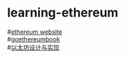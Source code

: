 # learning-ethereum

#[ethereum website](https://ethereum.org/en/developers/)   
#[goethereumbook](https://goethereumbook.org/)  
#[以太坊设计与实现](https://learnblockchain.cn/books/geth/) 
